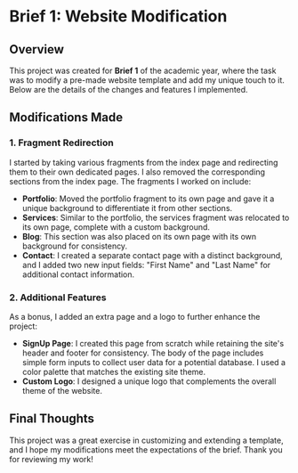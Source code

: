 # Brief 1: Website Modification

## Overview
This project was created for **Brief 1** of the academic year, where the task was to modify a pre-made website template and add my unique touch to it. Below are the details of the changes and features I implemented.

## Modifications Made

### 1. Fragment Redirection
I started by taking various fragments from the index page and redirecting them to their own dedicated pages. I also removed the corresponding sections from the index page. The fragments I worked on include:

- **Portfolio**: Moved the portfolio fragment to its own page and gave it a unique background to differentiate it from other sections.
- **Services**: Similar to the portfolio, the services fragment was relocated to its own page, complete with a custom background.
- **Blog**: This section was also placed on its own page with its own background for consistency.
- **Contact**: I created a separate contact page with a distinct background, and I added two new input fields: "First Name" and "Last Name" for additional contact information.

### 2. Additional Features
As a bonus, I added an extra page and a logo to further enhance the project:

- **SignUp Page**: I created this page from scratch while retaining the site's header and footer for consistency. The body of the page includes simple form inputs to collect user data for a potential database. I used a color palette that matches the existing site theme.
- **Custom Logo**: I designed a unique logo that complements the overall theme of the website.

## Final Thoughts
This project was a great exercise in customizing and extending a template, and I hope my modifications meet the expectations of the brief. Thank you for reviewing my work!
